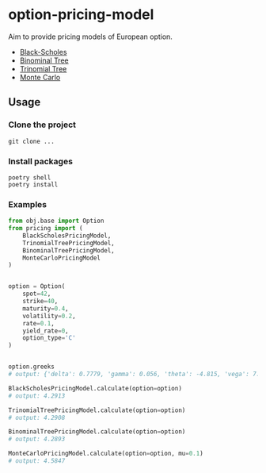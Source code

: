# option-pricing-model

Aim to provide pricing models of European option.

- [Black-Scholes](https://en.wikipedia.org/wiki/Black%E2%80%93Scholes_model)
- [Binominal Tree](https://en.wikipedia.org/wiki/Binomial_options_pricing_model)
- [Trinomial Tree](https://en.wikipedia.org/wiki/Trinomial_tree)
- [Monte Carlo](https://en.wikipedia.org/wiki/Monte_Carlo_methods_for_option_pricing)

## Usage

### Clone the project
```
git clone ...
```

### Install packages
```
poetry shell
poetry install
```

### Examples
```python
from obj.base import Option
from pricing import (
    BlackScholesPricingModel,
    TrinomialTreePricingModel,
    BinominalTreePricingModel,
    MonteCarloPricingModel
)


option = Option(
    spot=42,
    strike=40,
    maturity=0.4,
    volatility=0.2,
    rate=0.1,
    yield_rate=0,
    option_type='C'
)


option.greeks
# output: {'delta': 0.7779, 'gamma': 0.056, 'theta': -4.815, 'vega': 7.9076, 'rho': 11.3526}

BlackScholesPricingModel.calculate(option=option)
# output: 4.2913

TrinomialTreePricingModel.calculate(option=option)
# output: 4.2908

BinominalTreePricingModel.calculate(option=option)
# output: 4.2893

MonteCarloPricingModel.calculate(option=option, mu=0.1)
# output: 4.5847
```
